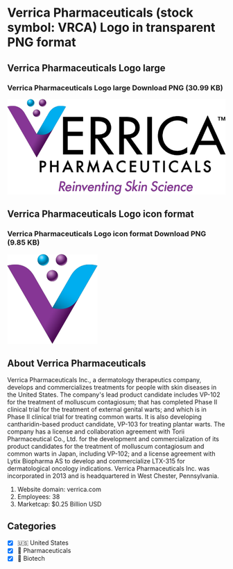# Verrica Pharmaceuticals (stock symbol: VRCA) Logo in transparent PNG format

## Verrica Pharmaceuticals Logo large

### Verrica Pharmaceuticals Logo large Download PNG (30.99 KB)

![Verrica Pharmaceuticals Logo large Download PNG (30.99 KB)](/img/orig/VRCA_BIG-bfb975e8.png)

## Verrica Pharmaceuticals Logo icon format

### Verrica Pharmaceuticals Logo icon format Download PNG (9.85 KB)

![Verrica Pharmaceuticals Logo icon format Download PNG (9.85 KB)](/img/orig/VRCA-5afd7564.png)

## About Verrica Pharmaceuticals

Verrica Pharmaceuticals Inc., a dermatology therapeutics company, develops and commercializes treatments for people with skin diseases in the United States. The company's lead product candidate includes VP-102 for the treatment of molluscum contagiosum; that has completed Phase II clinical trial for the treatment of external genital warts; and which is in Phase II clinical trial for treating common warts. It is also developing cantharidin-based product candidate, VP-103 for treating plantar warts. The company has a license and collaboration agreement with Torii Pharmaceutical Co., Ltd. for the development and commercialization of its product candidates for the treatment of molluscum contagiosum and common warts in Japan, including VP-102; and a license agreement with Lytix Biopharma AS to develop and commercialize LTX-315 for dermatological oncology indications. Verrica Pharmaceuticals Inc. was incorporated in 2013 and is headquartered in West Chester, Pennsylvania.

1. Website domain: verrica.com
2. Employees: 38
3. Marketcap: $0.25 Billion USD


## Categories
- [x] 🇺🇸 United States
- [x] 💊 Pharmaceuticals
- [x] 🧬 Biotech
